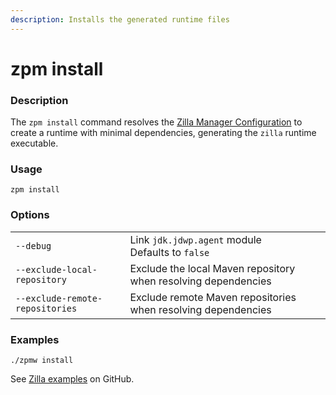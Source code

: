 ```yaml
---
description: Installs the generated runtime files
---
```


# zpm install

### Description

The `zpm install` command resolves the [Zilla Manager Configuration](/reference/zpm.json.md) to create a runtime with minimal dependencies, generating the `zilla` runtime executable.

### Usage

```bash:no-line-numbers
zpm install
```

### Options

|                                 |                                                                                  |
| ------------------------------- | -------------------------------------------------------------------------------- |
| `--debug`                       | Link `jdk.jdwp.agent` module<br>Defaults to `false` |
| `--exclude-local-repository`    | Exclude the local Maven repository when resolving dependencies                   |
| `--exclude-remote-repositories` | Exclude remote Maven repositories when resolving dependencies                    |

### Examples

```bash:no-line-numbers
./zpmw install
```

See [Zilla examples](https://github.com/aklivity/zilla-examples) on GitHub.
